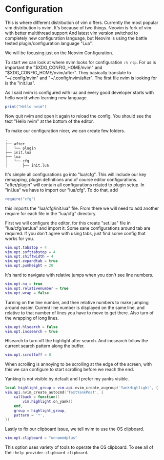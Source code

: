 # Configuration

This is where different distribution of vim differs.
Currently the most popular vim distribution is nvim. It's because of two things.
Neovim is fork of vim with better multithread support 
And latest vim version switched to completely new configuration language, but Neovim
is using the battle tested plugin/configuration language "Lua".

We will be focusing just on the Neovim Configuration.

To start we can look at where nvim looks for configuration `:h rtp`. For us is important the "$XDG_CONFIG_HOME/nvim" and  "$XDG_CONFIG_HOME/nvim/after".
They basically translate to "~/.config/nvim" and "~/.config/nvim/after". The first file nvim is looking for is the "init.lua".

As I said nvim is configured with lua and every good developer starts with hello world when
learning new language.
```lua
print("Hello nvim")
```
Now quit nvim and open it again to reload the config. You should see the text "Hello nvim" at
the bottom of the editor.

To make our configuration nicer, we can create few folders.
```tree
.
├── after
│   └── plugin
├── init.lua
├── lua
│   └── cfg
│       ├── init.lua
```

It's simple all configurations go into "lua/cfg". This will include our key remapping, plugin definitions
and of course editor configurations. "after/plugin" will contain all configurations related to plugin setup.
In "ini.lua" we have to import our "lua/cfg". To do that, add
```lua
require("cfg")
```
this imports the "lua/cfg/init.lua" file. From there we will need to add another require for each file in the "lua/cfg" directory.


First we will configure the editor, for this create "set.lua" file in "lua/cfg/set.lua" and import it. 
Some sane configurations around tab are required. If you don't agree with using tabs, just find some config that works for you.
```lua
vim.opt.tabstop = 4
vim.opt.softtabstop = 4
vim.opt.shiftwidth = 4
vim.opt.expandtab = true
vim.opt.pumheight = 20
```

It's hard to navigate with relative jumps when you don't see line numbers.
```lua
vim.opt.nu = true
vim.opt.relativenumber = true
vim.opt.wrap = false
```
Turning on the line number, and then relative numbers to make jumping around easier.
Current line number is displayed on the same line, and relative to that number of lines you have to move to get there.
Also turn of the wrapping of long lines.

```lua
vim.opt.hlsearch = false
vim.opt.incsearch = true
```
Hlsearch to turn off the highlight after search. And incsearch follow the current search pattern along the buffer.

```lua
vim.opt.scrolloff = 8
```
When scrolling is annoying to be scrolling at the edge of the screen,
with this we can configure to start scrolling before we reach the end.

Yanking is not visible by default and I prefer my yanks visible.
```lua
local highlight_group = vim.api.nvim_create_augroup('YankHighlight', { clear = true })
vim.api.nvim_create_autocmd('TextYankPost', {
    callback = function()
        vim.highlight.on_yank()
    end,
    group = highlight_group,
    pattern = '*',
})
```

Lastly to fix our clipboard issue, we tell nvim to use the OS clipboard.
```lua
vim.opt.clipboard = "unnamedplus"

```
This option uses variety of tools to operate the OS clipboard. To see all of the `:help provider-clipboard clipboard`.
